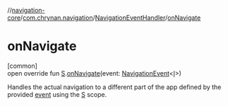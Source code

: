 //[navigation-core](../../../index.md)/[com.chrynan.navigation](../index.md)/[NavigationEventHandler](index.md)/[onNavigate](on-navigate.md)

# onNavigate

[common]\
open override fun [S](index.md).[onNavigate](on-navigate.md)(event: [NavigationEvent](../-navigation-event/index.md)&lt;[I](index.md)&gt;)

Handles the actual navigation to a different part of the app defined by the provided [event](on-navigate.md) using the [S](index.md) scope.
